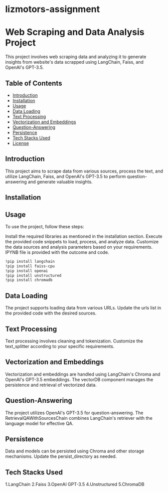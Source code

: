 # lizmotors-assignment
# Web Scraping and Data Analysis Project

This project involves web scraping data and analyzing it to generate insights from website's data scrapped using LangChain, Faiss, and OpenAI's GPT-3.5.

## Table of Contents

- [Introduction](#introduction)
- [Installation](#installation)
- [Usage](#usage)
- [Data Loading](#data-loading)
- [Text Processing](#text-processing)
- [Vectorization and Embeddings](#vectorization-and-embeddings)
- [Question-Answering](#question-answering)
- [Persistence](#persistence)
- [Tech Stacks Used](#tech-stacks-used)
- [License](#license)

## Introduction

This project aims to scrape data from various sources, process the text, and utilize LangChain, Faiss, and OpenAI's GPT-3.5 to perform question-answering and generate valuable insights.

## Installation

## Usage
To use the project, follow these steps:

Install the required libraries as mentioned in the installation section.
Execute the provided code snippets to load, process, and analyze data.
Customize the data sources and analysis parameters based on your requirements. IPYNB file is provided with the outcome and code.

```bash
!pip install langchain
!pip install faiss-cpu
!pip install openai
!pip install unstructured
!pip install chromadb
```
## Data Loading
The project supports loading data from various URLs. Update the urls list in the provided code with the desired sources.

## Text Processing
Text processing involves cleaning and tokenization. Customize the text_splitter according to your specific requirements.

## Vectorization and Embeddings
Vectorization and embeddings are handled using LangChain's Chroma and OpenAI's GPT-3.5 embeddings. The vectorDB component manages the persistence and retrieval of vectorized data.

## Question-Answering
The project utilizes OpenAI's GPT-3.5 for question-answering. The RetrievalQAWithSourcesChain combines LangChain's retriever with the language model for effective QA.

## Persistence
Data and models can be persisted using Chroma and other storage mechanisms. Update the persist_directory as needed.

## Tech Stacks Used
  1.LangChain
  2.Faiss
  3.OpenAI GPT-3.5
  4.Unstructured
  5.ChromaDB

